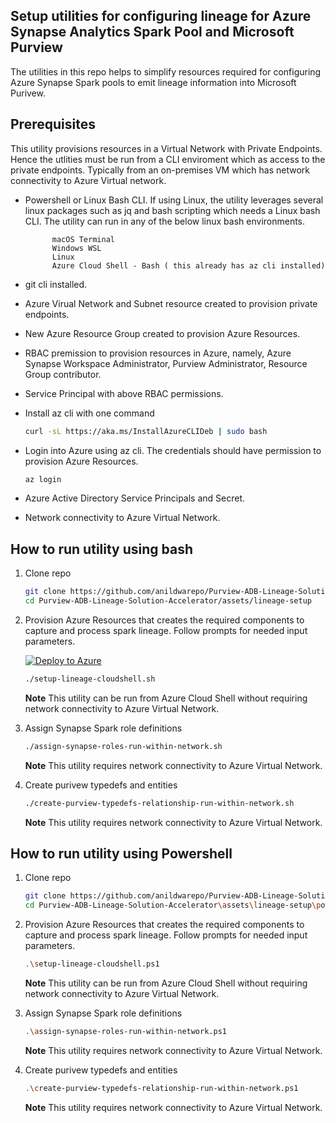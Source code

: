 ## Setup utilities for configuring lineage for Azure Synapse Analytics Spark Pool and Microsoft Purview

The utilities in this repo helps to simplify resources required for configuring Azure Synapse Spark pools to emit lineage information into Microsoft Purivew. 

## Prerequisites

This utility provisions resources in a Virtual Network with Private Endpoints. Hence the utlities must be run from a CLI enviroment which as access to the private endpoints. Typically from an on-premises VM which has network connectivity to Azure Virtual network.

* Powershell or Linux Bash CLI. If using Linux, the utility leverages several linux packages such as jq and bash scripting which needs a Linux bash CLI. The utility can run in any of the below linux bash environments. 

            macOS Terminal 
            Windows WSL 
            Linux 
            Azure Cloud Shell - Bash ( this already has az cli installed)

* git cli installed.

* Azure Virual Network and Subnet resource created to provision private endpoints.

* New Azure Resource Group created to provision Azure Resources.

* RBAC premission to provision resources in Azure, namely, Azure Synapse Workspace Administrator, Purview Administrator, Resource Group contributor.

* Service Principal with above RBAC permissions.

* Install az cli with one command

    ```bash
    curl -sL https://aka.ms/InstallAzureCLIDeb | sudo bash
    ```

* Login into Azure using az cli. The credentials should have permission to provision Azure Resources.

    ```bash
    az login
    ```

* Azure Active Directory Service Principals and Secret.

* Network connectivity to Azure Virtual Network.


## How to run utility using bash

1. Clone repo

    ```bash
    git clone https://github.com/anildwarepo/Purview-ADB-Lineage-Solution-Accelerator.git
    cd Purview-ADB-Lineage-Solution-Accelerator/assets/lineage-setup
    ```

2. Provision Azure Resources that creates the required components to capture and process spark lineage. Follow prompts for needed input parameters.

    [![Deploy to Azure](https://aka.ms/deploytoazurebutton)](https://portal.azure.com/#create/Microsoft.Template/uri/https%3A%2F%2Fraw.githubusercontent.com%2Fanildwarepo%2FPurview-ADB-Lineage-Solution-Accelerator%2Frelease%2F2.1%2Fassets%2Flineage-setup%2Fpurview-lineage-accelerator-template.json)

    ```bash
    ./setup-lineage-cloudshell.sh
    ```
    **Note** This utility can be run from Azure Cloud Shell without requiring network connectivity to Azure Virtual Network.

3. Assign Synapse Spark role definitions

    ```bash
    ./assign-synapse-roles-run-within-network.sh
    ```
    **Note** This utility requires network connectivity to Azure Virtual Network.
    
4. Create purivew typedefs and entities

    ```bash
    ./create-purview-typedefs-relationship-run-within-network.sh
    ```
    **Note** This utility requires network connectivity to Azure Virtual Network.


## How to run utility using Powershell

1. Clone repo

    ```bash
    git clone https://github.com/anildwarepo/Purview-ADB-Lineage-Solution-Accelerator.git
    cd Purview-ADB-Lineage-Solution-Accelerator\assets\lineage-setup\powershell
    ```

2. Provision Azure Resources that creates the required components to capture and process spark lineage. Follow prompts for needed input parameters.

    ```bash
    .\setup-lineage-cloudshell.ps1
    ```
    **Note** This utility can be run from Azure Cloud Shell without requiring network connectivity to Azure Virtual Network.

3. Assign Synapse Spark role definitions

    ```bash
    .\assign-synapse-roles-run-within-network.ps1
    ```
    **Note** This utility requires network connectivity to Azure Virtual Network.
    
4. Create purivew typedefs and entities

    ```bash
    .\create-purview-typedefs-relationship-run-within-network.ps1
    ```
    **Note** This utility requires network connectivity to Azure Virtual Network.